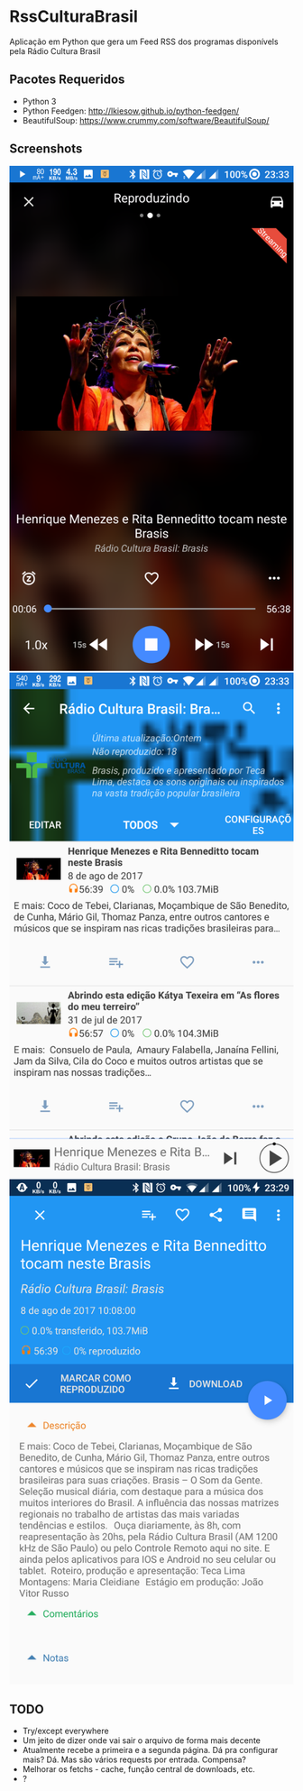 # RssCulturaBrasil
Aplicação em Python que gera um Feed RSS dos programas disponívels pela Rádio Cultura Brasil

## Pacotes Requeridos
* Python 3
* Python Feedgen: http://lkiesow.github.io/python-feedgen/
* BeautifulSoup: https://www.crummy.com/software/BeautifulSoup/

## Screenshots 

![ScreenShot 01](https://raw.githubusercontent.com/leleobhz/RssCulturaBrasil/master/screenshots/screen01.png)
![ScreenShot 02](https://raw.githubusercontent.com/leleobhz/RssCulturaBrasil/master/screenshots/screen02.png)
![ScreenShot 03](https://raw.githubusercontent.com/leleobhz/RssCulturaBrasil/master/screenshots/screen03.png)

## TODO

* Try/except everywhere
* Um jeito de dizer onde vai sair o arquivo de forma mais decente
* Atualmente recebe a primeira e a segunda página. Dá pra configurar mais? Dá. Mas são vários requests por entrada. Compensa?
* Melhorar os fetchs - cache, função central de downloads, etc.
* ?


